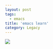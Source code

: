 ```yaml
---
layout: post
tags:
  - emacs
title: 'emacs learn'
category: Legacy
---
```

[![](http://sachachua.com/blog/wp-content/uploads/2013/05/How-to-Learn-Emacs8.png)](http://sachachua.com/blog/series/a-visual-guide-to-emacs/)
